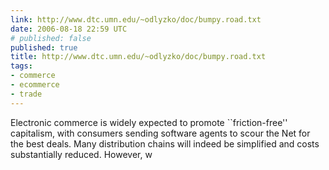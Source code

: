 ```yaml
---
link: http://www.dtc.umn.edu/~odlyzko/doc/bumpy.road.txt
date: 2006-08-18 22:59 UTC
# published: false
published: true
title: http://www.dtc.umn.edu/~odlyzko/doc/bumpy.road.txt
tags:
- commerce
- ecommerce
- trade
---
```


Electronic commerce is widely expected to promote
``friction-free'' capitalism, with consumers sending software agents to
scour the Net for the best deals.  Many distribution chains will
indeed be simplified and costs substantially reduced.  However, w

